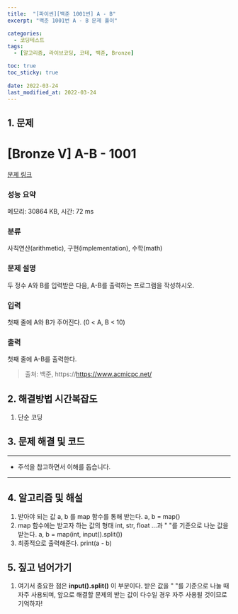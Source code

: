 ```yaml
---
title:  "[파이썬][백준 1001번] A - B"
excerpt: "백준 1001번 A - B 문제 풀이"

categories:
  - 코딩테스트
tags:
  - [알고리즘, 라이브코딩, 코테, 백준, Bronze]

toc: true
toc_sticky: true
 
date: 2022-03-24
last_modified_at: 2022-03-24
---
```



## 1. 문제

# [Bronze V] A-B - 1001 

[문제 링크](https://www.acmicpc.net/problem/1001) 

### 성능 요약

메모리: 30864 KB, 시간: 72 ms

### 분류

사칙연산(arithmetic), 구현(implementation), 수학(math)

### 문제 설명

<p>두 정수 A와 B를 입력받은 다음, A-B를 출력하는 프로그램을 작성하시오.</p>

### 입력 

 <p>첫째 줄에 A와 B가 주어진다. (0 < A, B < 10)</p>

### 출력 

 <p>첫째 줄에 A-B를 출력한다.</p>


> 출처: 백준, https://https://www.acmicpc.net/

## 2. 해결방법 시간복잡도
1. 단순 코딩


## 3. 문제 해결 및 코드
--- 

<script src="https://gist.github.com/godhin/e2f7b34c1a5b3000cc3e9c4942a65a16.js"></script>

- 주석을 참고하면서 이해를 돕습니다.
---

## 4. 알고리즘 및 해설

1. 받아야 되는 값 a, b 를 map 함수를 통해 받는다. a, b = map()
2. map 함수에는 받고자 하는 값의 형태 int, str, float ...과 " "를 기준으로 나눈 값을 받는다. a, b = map(int, input().split())
3. 최종적으로 출력해준다. print(a - b)

## 5. 짚고 넘어가기

1. 여기서 중요한 점은 **input().split()** 이 부분이다. 받은 값을 " "를 기준으로 나눌 때 자주 사용되며, 앞으로 해결할 문제의 받는 값이 다수일 경우 자주 사용될 것이므로 기억하자!